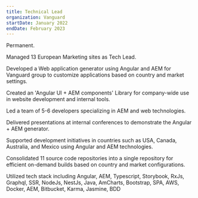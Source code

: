 ```yaml
---
title: Technical Lead
organization: Vanguard
startDate: January 2022
endDate: February 2023
---
```

Permanent.

Managed 13 European Marketing sites as Tech Lead.

Developed a Web application generator using Angular and AEM for Vanguard group to customize applications based on country and market settings.

Created an 'Angular UI + AEM components' Library for company-wide use in website development and internal tools.

Led a team of 5-6 developers specializing in AEM and web technologies.

Delivered presentations at internal conferences to demonstrate the Angular + AEM generator.

Supported development initiatives in countries such as USA, Canada, Australia, and Mexico using Angular and AEM technologies.

Consolidated 11 source code repositories into a single repository for efficient on-demand builds based on country and market configurations.

Utilized tech stack including Angular, AEM, Typescript, Storybook, RxJs, Graphql, SSR, NodeJs, NestJs, Java, AmCharts, Bootstrap, SPA, AWS, Docker, AEM, Bitbucket, Karma, Jasmine, BDD


